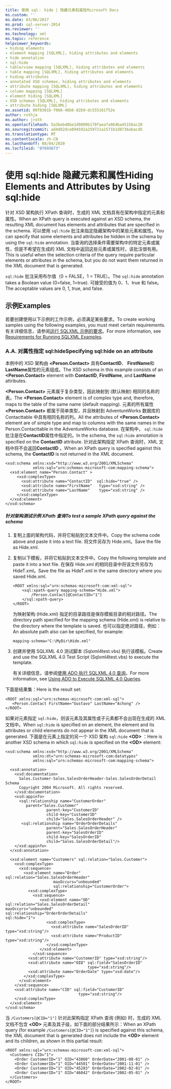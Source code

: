 ```yaml
---
title: 使用 sql： hide | 隐藏元素和属性Microsoft Docs
ms.custom: ''
ms.date: 03/06/2017
ms.prod: sql-server-2014
ms.reviewer: ''
ms.technology: xml
ms.topic: reference
helpviewer_keywords:
- hiding elements
- element mapping [SQLXML], hiding attributes and elements
- hide annotation
- sql:hide
- table/view mapping [SQLXML], hiding attributes and elements
- table mapping [SQLXML], hiding attributes and elements
- hiding attributes
- annotated XSD schemas, hiding attributes and elements
- attribute mapping [SQLXML], hiding attributes and elements
- column mapping [SQLXML]
- element hiding [SQLXML]
- XSD schemas [SQLXML], hiding attributes and elements
- attribute hiding [SQLXML]
ms.assetid: 0978301b-f068-46b6-82b9-dc555161f52e
author: rothja
ms.author: jroth
ms.openlocfilehash: 5a3beb48be1d9809b170faeafa964ba45156ac28
ms.sourcegitcommit: ad4d92dce894592a259721a1571b1d8736abacdb
ms.translationtype: MT
ms.contentlocale: zh-CN
ms.lasthandoff: 08/04/2020
ms.locfileid: "87693673"
---
```

# <a name="hiding-elements-and-attributes-by-using-sqlhide"></a><span data-ttu-id="713f3-102">使用 sql:hide 隐藏元素和属性</span><span class="sxs-lookup"><span data-stu-id="713f3-102">Hiding Elements and Attributes by Using sql:hide</span></span>
  <span data-ttu-id="713f3-103">针对 XSD 架构执行 XPath 查询时，生成的 XML 文档具有在架构中指定的元素和属性。</span><span class="sxs-lookup"><span data-stu-id="713f3-103">When an XPath query is executed against an XSD schema, the resulting XML document has elements and attributes that are specified in the schema.</span></span> <span data-ttu-id="713f3-104">可以使用 `sql:hide` 批注来指定隐藏架构中的某些元素和属性。</span><span class="sxs-lookup"><span data-stu-id="713f3-104">You can specify that some elements and attributes be hidden in the schema by using the `sql:hide` annotation.</span></span> <span data-ttu-id="713f3-105">当查询的选择条件需要架构中的特定元素或属性，但是不希望在生成的 XML 文档中返回这些元素或属性时，该批注很有用。</span><span class="sxs-lookup"><span data-stu-id="713f3-105">This is useful when the selection criteria of the query require particular elements or attributes in the schema, but you do not want them returned in the XML document that is generated.</span></span>  
  
 <span data-ttu-id="713f3-106">`sql:hide` 批注采用布尔值（0 = FALSE，1 = TRUE）。</span><span class="sxs-lookup"><span data-stu-id="713f3-106">The `sql:hide` annotation takes a Boolean value (0=false, 1=true).</span></span> <span data-ttu-id="713f3-107">可接受的值为 0、1、true 和 false。</span><span class="sxs-lookup"><span data-stu-id="713f3-107">The acceptable values are 0, 1, true, and false.</span></span>  
  
## <a name="examples"></a><span data-ttu-id="713f3-108">示例</span><span class="sxs-lookup"><span data-stu-id="713f3-108">Examples</span></span>  
 <span data-ttu-id="713f3-109">若要创建使用以下示例的工作示例，必须满足某些要求。</span><span class="sxs-lookup"><span data-stu-id="713f3-109">To create working samples using the following examples, you must meet certain requirements.</span></span> <span data-ttu-id="713f3-110">有关详细信息，请参阅[运行 SQLXML 示例的要求](../sqlxml/requirements-for-running-sqlxml-examples.md)。</span><span class="sxs-lookup"><span data-stu-id="713f3-110">For more information, see [Requirements for Running SQLXML Examples](../sqlxml/requirements-for-running-sqlxml-examples.md).</span></span>  
  
### <a name="a-specifying-sqlhide-on-an-attribute"></a><span data-ttu-id="713f3-111">A.</span><span class="sxs-lookup"><span data-stu-id="713f3-111">A.</span></span> <span data-ttu-id="713f3-112">对属性指定 sql:hide</span><span class="sxs-lookup"><span data-stu-id="713f3-112">Specifying sql:hide on an attribute</span></span>  
 <span data-ttu-id="713f3-113">本例中的 XSD 架构由 **\<Person.Contact>** 具有**ContactID**、 **FirstName**和**LastName**属性的元素组成。</span><span class="sxs-lookup"><span data-stu-id="713f3-113">The XSD schema in this example consists of an **\<Person.Contact>** element with **ContactID**, **FirstName**, and **LastName** attributes.</span></span>  
  
 <span data-ttu-id="713f3-114">**\<Person.Contact>** 元素属于复杂类型，因此映射到 (默认映射) 相同的名称的表。</span><span class="sxs-lookup"><span data-stu-id="713f3-114">The **\<Person.Contact>** element is of complex type and, therefore, maps to the table of the same name (default mapping).</span></span> <span data-ttu-id="713f3-115">元素的所有属性 **\<Person.Contact>** 都属于简单类型，并且映射到 AdventureWorks 数据库的 Contacttable 中具有相同名称的列。</span><span class="sxs-lookup"><span data-stu-id="713f3-115">All the attributes of **\<Person.Contact>** element are of simple type and map to columns with the same names in the Person.Contacttable in the AdventureWorks database.</span></span> <span data-ttu-id="713f3-116">在架构中， `sql:hide` 批注是在**ContactID**属性中指定的。</span><span class="sxs-lookup"><span data-stu-id="713f3-116">In the schema, the `sql:hide` annotation is specified on the **ContactID** attribute.</span></span> <span data-ttu-id="713f3-117">针对此架构指定 XPath 查询时，XML 文档中将不会返回**ContactID** 。</span><span class="sxs-lookup"><span data-stu-id="713f3-117">When an XPath query is specified against this schema, the **ContactID** is not returned in the XML document.</span></span>  
  
```  
<xsd:schema xmlns:xsd="http://www.w3.org/2001/XMLSchema"   
            xmlns:sql="urn:schemas-microsoft-com:mapping-schema">  
  <xsd:element name="Person.Contact" >  
     <xsd:complexType>  
       <xsd:attribute name="ContactID"  sql:hide="true" />   
       <xsd:attribute name="FirstName"   type="xsd:string" />   
       <xsd:attribute name="LastName"    type="xsd:string" />   
     </xsd:complexType>  
  </xsd:element>  
</xsd:schema>  
```  
  
##### <a name="to-test-a-sample-xpath-query-against-the-schema"></a><span data-ttu-id="713f3-118">针对架构测试示例 XPath 查询</span><span class="sxs-lookup"><span data-stu-id="713f3-118">To test a sample XPath query against the schema</span></span>  
  
1.  <span data-ttu-id="713f3-119">复制上面的架构代码，并将它粘贴到文本文件中。</span><span class="sxs-lookup"><span data-stu-id="713f3-119">Copy the schema code above and paste it into a text file.</span></span> <span data-ttu-id="713f3-120">将文件另存为 Hide.xml。</span><span class="sxs-lookup"><span data-stu-id="713f3-120">Save the file as Hide.xml.</span></span>  
  
2.  <span data-ttu-id="713f3-121">复制以下模板，并将它粘贴到文本文件中。</span><span class="sxs-lookup"><span data-stu-id="713f3-121">Copy the following template and paste it into a text file.</span></span> <span data-ttu-id="713f3-122">在保存 Hide.xml 的相同目录中将该文件另存为 HideT.xml。</span><span class="sxs-lookup"><span data-stu-id="713f3-122">Save the file as HideT.xml in the same directory where you saved Hide.xml.</span></span>  
  
    ```  
    <ROOT xmlns:sql="urn:schemas-microsoft-com:xml-sql">  
        <sql:xpath-query mapping-schema="Hide.xml">  
            /Person.Contact[@ContactID="1"]  
        </sql:xpath-query>  
    </ROOT>  
    ```  
  
     <span data-ttu-id="713f3-123">为映射架构 (Hide.xml) 指定的目录路径是保存模板目录的相对路径。</span><span class="sxs-lookup"><span data-stu-id="713f3-123">The directory path specified for the mapping schema (Hide.xml) is relative to the directory where the template is saved.</span></span> <span data-ttu-id="713f3-124">也可以指定绝对路径，例如：</span><span class="sxs-lookup"><span data-stu-id="713f3-124">An absolute path also can be specified, for example:</span></span>  
  
    ```  
    mapping-schema="C:\MyDir\Hide.xml"  
    ```  
  
3.  <span data-ttu-id="713f3-125">创建并使用 SQLXML 4.0 测试脚本 (Sqlxml4test.vbs) 执行该模板。</span><span class="sxs-lookup"><span data-stu-id="713f3-125">Create and use the SQLXML 4.0 Test Script (Sqlxml4test.vbs) to execute the template.</span></span>  
  
     <span data-ttu-id="713f3-126">有关详细信息，请参阅[使用 ADO 执行 SQLXML 4.0 查询](../sqlxml/using-ado-to-execute-sqlxml-4-0-queries.md)。</span><span class="sxs-lookup"><span data-stu-id="713f3-126">For more information, see [Using ADO to Execute SQLXML 4.0 Queries](../sqlxml/using-ado-to-execute-sqlxml-4-0-queries.md).</span></span>  
  
 <span data-ttu-id="713f3-127">下面是结果集：</span><span class="sxs-lookup"><span data-stu-id="713f3-127">Here is the result set:</span></span>  
  
```  
<ROOT xmlns:sql="urn:schemas-microsoft-com:xml-sql">  
   <Person.Contact FirstName="Gustavo" LastName="Achong" />   
</ROOT>  
```  
  
 <span data-ttu-id="713f3-128">如果对元素指定 `sql:hide`，则该元素及其属性或子元素都不会出现在生成的 XML 文档中。</span><span class="sxs-lookup"><span data-stu-id="713f3-128">When `sql:hide` is specified on an element, the element and its attributes or child elements do not appear in the XML document that is generated.</span></span> <span data-ttu-id="713f3-129">下面是在元素上指定的另一个 XSD 架构 `sql:hide` **\<OD>** ：</span><span class="sxs-lookup"><span data-stu-id="713f3-129">Here is another XSD schema in which `sql:hide` is specified on the **\<OD>** element:</span></span>  
  
```  
<xsd:schema xmlns:xsd="http://www.w3.org/2001/XMLSchema"  
            xmlns:dt="urn:schemas-microsoft-com:datatypes"  
            xmlns:sql="urn:schemas-microsoft-com:mapping-schema">  
  
  <xsd:annotation>  
    <xsd:documentation>  
      Sales.Customer-Sales.SalesOrderHeader-Sales.SalesOrderDetail Schema  
      Copyright 2004 Microsoft. All rights reserved.  
    </xsd:documentation>  
    <xsd:appinfo>  
      <sql:relationship name="CustomerOrder"  
         parent="Sales.Customer"  
                  parent-key="CustomerID"  
                  child-key="CustomerID"  
                  child="Sales.SalesOrderHeader" />  
       <sql:relationship name="OrderOrderDetails"  
                  parent="Sales.SalesOrderHeader"  
                  parent-key="SalesOrderID"  
                  child-key="SalesOrderID"  
                  child="Sales.SalesOrderDetail"/>  
    </xsd:appinfo>  
  </xsd:annotation>  
  
  <xsd:element name="Customers" sql:relation="Sales.Customer">  
    <xsd:complexType>  
      <xsd:sequence>  
        <xsd:element name="Order" sql:relation="Sales.SalesOrderHeader"   
                     maxOccurs="unbounded"   
                     sql:relationship="CustomerOrder">  
          <xsd:complexType>  
            <xsd:sequence>  
               <xsd:element name="OD" sql:relation="Sales.SalesOrderDetail"                                       maxOccurs="unbounded"                                       sql:relationship="OrderOrderDetails"                                       sql:hide="1">  
                  <xsd:complexType>  
                    <xsd:attribute name="SalesOrderID" type="xsd:string"/>  
                    <xsd:attribute name="ProductID" type="xsd:string"/>  
                  </xsd:complexType>  
               </xsd:element>  
            </xsd:sequence>  
          <xsd:attribute name="CustomerID" type="xsd:string"/>  
          <xsd:attribute name="OID" sql:field="SalesOrderID"   
                                    type="xsd:string"/>  
          <xsd:attribute name="OrderDate" type="xsd:date"/>   
        </xsd:complexType>  
      </xsd:element>  
    </xsd:sequence>  
    <xsd:attribute name="CID" sql:field="CustomerID"   
                                type="xsd:string"/>  
    </xsd:complexType>  
  </xsd:element>  
</xsd:schema>  
```  
  
 <span data-ttu-id="713f3-130">当 `/Customers[@CID="1"]` 针对此架构指定 XPath 查询 (例如) 时，生成的 XML 文档不包含 **\<OD>** 元素及其子级，如下面的部分结果所示：</span><span class="sxs-lookup"><span data-stu-id="713f3-130">When an XPath query (for example `/Customers[@CID="1"]`) is specified against this schema, the XML document that is generated does not include the **\<OD>** element and its children, as shown in this partial result:</span></span>  
  
```  
<ROOT xmlns:sql="urn:schemas-microsoft-com:xml-sql">  
  <Customers CID="1">  
    <Order CustomerID="1" OID="43860" OrderDate="2001-08-01" />   
    <Order CustomerID="1" OID="44501" OrderDate="2001-11-01" />   
    <Order CustomerID="1" OID="45283" OrderDate="2002-02-01" />   
    <Order CustomerID="1" OID="46042" OrderDate="2002-05-01" />   
  </Customers>  
</ROOT>  
```  
  
  
